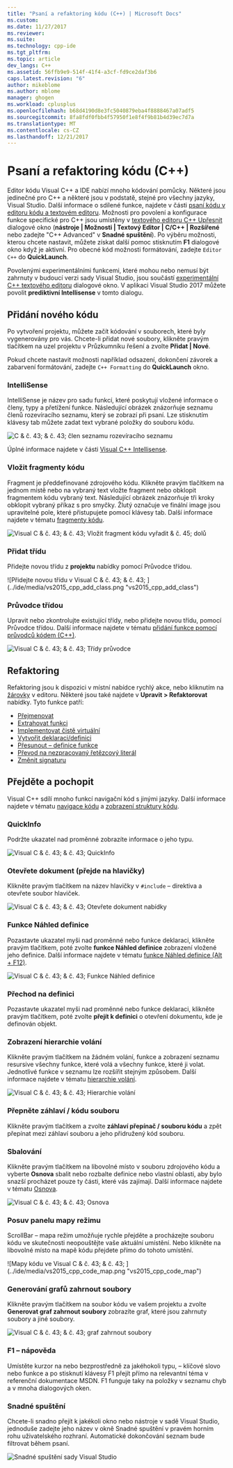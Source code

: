 ```yaml
---
title: "Psaní a refaktoring kódu (C++) | Microsoft Docs"
ms.custom: 
ms.date: 11/27/2017
ms.reviewer: 
ms.suite: 
ms.technology: cpp-ide
ms.tgt_pltfrm: 
ms.topic: article
dev_langs: C++
ms.assetid: 56ffb9e9-514f-41f4-a3cf-fd9ce2daf3b6
caps.latest.revision: "6"
author: mikeblome
ms.author: mblome
manager: ghogen
ms.workload: cplusplus
ms.openlocfilehash: b68d4190d8e3fc5040879eba4f8888467a07adf5
ms.sourcegitcommit: 8fa8fdf0fbb4f57950f1e8f4f9b81b4d39ec7d7a
ms.translationtype: MT
ms.contentlocale: cs-CZ
ms.lasthandoff: 12/21/2017
---
```

# <a name="writing-and-refactoring-code-c"></a>Psaní a refaktoring kódu (C++)

Editor kódu Visual C++ a IDE nabízí mnoho kódování pomůcky. Některé jsou jedinečné pro C++ a některé jsou v podstatě, stejné pro všechny jazyky, Visual Studio. Další informace o sdílené funkce, najdete v části [psaní kódu v editoru kódu a textovém editoru](/visualstudio/ide/writing-code-in-the-code-and-text-editor). Možnosti pro povolení a konfigurace funkce specifické pro C++ jsou umístěny v [textového editoru C++ Upřesnit](/visualstudio/ide/reference/options-text-editor-c-cpp-advanced) dialogové okno (**nástroje &#124; Možnosti &#124; Textový Editor &#124; C/C++ &#124; Rozšířené** nebo zadejte "C++ Advanced" v **Snadné spuštění**). Po výběru možnosti, kterou chcete nastavit, můžete získat další pomoc stisknutím **F1** dialogové okno když je aktivní. Pro obecné kód možnosti formátování, zadejte `Editor C++` do **QuickLaunch**.

Povolenými experimentálními funkcemi, které mohou nebo nemusí být zahrnuty v budoucí verzi sady Visual Studio, jsou součástí [experimentální C++ textového editoru](/visualstudio/ide/reference/options-text-editor-c-cpp-experimental) dialogové okno. V aplikaci Visual Studio 2017 můžete povolit **prediktivní Intellisense** v tomto dialogu.

## <a name="adding-new-code"></a>Přidání nového kódu

Po vytvoření projektu, můžete začít kódování v souborech, které byly vygenerovány pro vás. Chcete-li přidat nové soubory, klikněte pravým tlačítkem na uzel projektu v Průzkumníku řešení a zvolte **Přidat &#124; Nové**.

Pokud chcete nastavit možnosti například odsazení, dokončení závorek a zabarvení formátování, zadejte `C++ Formatting` do **QuickLaunch** okno.

### <a name="intellisense"></a>IntelliSense

IntelliSense je název pro sadu funkcí, které poskytují vložené informace o členy, typy a přetížení funkce. Následující obrázek znázorňuje seznamu členů rozevíracího seznamu, který se zobrazí při psaní. Lze stisknutím klávesy tab můžete zadat text vybrané položky do souboru kódu.

![C & č. 43; & č. 43; člen seznamu rozevíracího seznamu](../ide/media/vs2015_cpp_statement_completion.png "vs2015_cpp_statement_completion")

Úplné informace najdete v části [Visual C++ Intellisense](/visualstudio/ide/visual-cpp-intellisense).

### <a name="insert-snippets"></a>Vložit fragmenty kódu

Fragment je předdefinované zdrojového kódu. Klikněte pravým tlačítkem na jednom místě nebo na vybraný text vložte fragment nebo obklopit fragmentem kódu vybraný text. Následující obrázek znázorňuje tři kroky obklopit vybraný příkaz s pro smyčky. Žlutý označuje ve finální image jsou upravitelné pole, které přistupujete pomocí klávesy tab. Další informace najdete v tématu [fragmenty kódu](/visualstudio/ide/code-snippets).

![Visual C & č. 43; & č. 43; Vložit fragment kódu vyřadit & č. 45; dolů](../ide/media/vs2015_cpp_surround_with.png "vs2015_cpp_surround_with")

### <a name="add-class"></a>Přidat třídu

Přidejte novou třídu z **projektu** nabídky pomocí Průvodce třídou.

![Přidejte novou třídu v Visual C & č. 43; & č. 43; ] (../ide/media/vs2015_cpp_add_class.png "vs2015_cpp_add_class")

### <a name="class-wizard"></a>Průvodce třídou

Upravit nebo zkontrolujte existující třídy, nebo přidejte novou třídu, pomocí Průvodce třídou. Další informace najdete v tématu [přidání funkce pomocí průvodců kódem (C++)](../ide/adding-functionality-with-code-wizards-cpp.md).

![Visual C & č. 43; & č. 43; Třídy průvodce](../ide/media/vs2015_cpp_class_wizard.png "vs2015_cpp_class_wizard")

## <a name="refactoring"></a>Refaktoring

Refaktoring jsou k dispozici v místní nabídce rychlý akce, nebo kliknutím na [žárovky](/visualstudio/ide/perform-quick-actions-with-light-bulbs) v editoru.  Některé jsou také najdete v **Upravit > Refaktorovat** nabídky.  Tyto funkce patří:

* [Přejmenovat](refactoring/rename.md)
* [Extrahovat funkci](refactoring/extract-function.md)
* [Implementovat čistě virtuální](refactoring/implement-pure-virtuals.md)
* [Vytvořit deklaraci/definici](refactoring/create-declaration-definition.md)
* [Přesunout – definice funkce](refactoring/move-definition-location.md)
* [Převod na nezpracovaný řetězcový literál](refactoring/convert-to-raw-string-literal.md)
* [Změnit signaturu](refactoring/change-signature.md)

## <a name="navigate-and-understand"></a>Přejděte a pochopit

Visual C++ sdílí mnoho funkcí navigační kód s jinými jazyky. Další informace najdete v tématu [navigace kódu](/visualstudio/ide/navigating-code) a [zobrazení struktury kódu](/visualstudio/ide/viewing-the-structure-of-code).

### <a name="quickinfo"></a>QuickInfo

Podržte ukazatel nad proměnné zobrazíte informace o jeho typu.

![Visual C & č. 43; & č. 43; QuickInfo](../ide/media/vs2015_cpp_quickinfo.png "vs2015_cpp_quickInfo")

### <a name="open-document-navigate-to-header"></a>Otevřete dokument (přejde na hlavičky)

Klikněte pravým tlačítkem na název hlavičky v `#include` – direktiva a otevřete soubor hlaviček.

![Visual C & č. 43; & č. 43; Otevřete dokument nabídky](../ide/media/vs2015_cpp_open_document.png "vs2015_cpp_open_document")

### <a name="peek-definition"></a>Funkce Náhled definice

Pozastavte ukazatel myši nad proměnné nebo funkce deklaraci, klikněte pravým tlačítkem, poté zvolte **funkce Náhled definice** zobrazení vložené jeho definice. Další informace najdete v tématu [funkce Náhled definice (Alt + F12)](/visualstudio/ide/how-to-view-and-edit-code-by-using-peek-definition-alt-plus-f12).

![Visual C & č. 43; & č. 43; Funkce Náhled definice](../ide/media/vs2015_cpp_peek_definition.png "vs2015_cpp_peek_definition")

### <a name="go-to-definition"></a>Přechod na definici

Pozastavte ukazatel myši nad proměnné nebo funkce deklaraci, klikněte pravým tlačítkem, poté zvolte **přejít k definici** o otevření dokumentu, kde je definován objekt.

### <a name="view-call-hierarchy"></a>Zobrazení hierarchie volání

Klikněte pravým tlačítkem na žádném volání, funkce a zobrazení seznamu resursive všechny funkce, které volá a všechny funkce, které ji volat. Jednotlivé funkce v seznamu lze rozšířit stejným způsobem. Další informace najdete v tématu [hierarchie volání](/visualstudio/ide/reference/call-hierarchy).

![Visual C & č. 43; & č. 43; Hierarchie volání](../ide/media/vs2015_cpp_call_hierarchy.png "vs2015_cpp_call_hierarchy")

### <a name="toggle-header--code-file"></a>Přepněte záhlaví / kódu souboru

Klikněte pravým tlačítkem a zvolte **záhlaví přepínač / souboru kódu** a zpět přepínat mezi záhlaví souboru a jeho přidružený kód souboru.

### <a name="outlining"></a>Sbalování

Klikněte pravým tlačítkem na libovolné místo v souboru zdrojového kódu a vyberte **Osnova** sbalit nebo rozbalte definice nebo vlastní oblasti, aby bylo snazší procházet pouze ty části, které vás zajímají. Další informace najdete v tématu [Osnova](/visualstudio/ide/outlining).

![Visual C & č. 43; & č. 43; Osnova](../ide/media/vs2015_cpp_outlining.png "vs2015_cpp_outlining")

### <a name="scroll-bar-map-mode"></a>Posuv panelu mapy režimu

ScrollBar – mapa režim umožňuje rychle přejděte a procházejte souboru kódu ve skutečnosti neopouštějte vaše aktuální umístění. Nebo klikněte na libovolné místo na mapě kódu přejdete přímo do tohoto umístění.

![Mapy kódu ve Visual C & č. 43; & č. 43; ] (../ide/media/vs2015_cpp_code_map.png "vs2015_cpp_code_map")

### <a name="generate-graph-of-include-files"></a>Generování grafů zahrnout soubory

Klikněte pravým tlačítkem na soubor kódu ve vašem projektu a zvolte **Generovat graf zahrnout soubory** zobrazíte graf, které jsou zahrnuty soubory a jiné soubory.

![Visual C & č. 43; & č. 43; graf zahrnout soubory](../ide/media/vs2015_cpp_include_graph.png "vs2015_cpp_include_graph")

### <a name="f1-help"></a>F1 – nápověda

Umístěte kurzor na nebo bezprostředně za jakéhokoli typu, – klíčové slovo nebo funkce a po stisknutí klávesy F1 přejít přímo na relevantní téma v referenční dokumentace MSDN. F1 funguje taky na položky v seznamu chyb a v mnoha dialogových oken.

### <a name="quick-launch"></a>Snadné spuštění

Chcete-li snadno přejít k jakékoli okno nebo nástroje v sadě Visual Studio, jednoduše zadejte jeho název v okně Snadné spuštění v pravém horním rohu uživatelského rozhraní. Automatické dokončování seznam bude filtrovat během psaní.

![Snadné spuštění sady Visual Studio](../ide/media/vs2015_cpp_quick_launch.png "vs2015_cpp_quick_launch")
